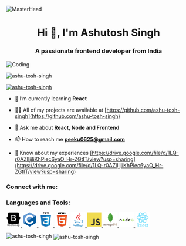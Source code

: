 ![MasterHead](https://media2.giphy.com/headers/GitHub/w8ZJLtJbmuph.gif)

<h1 align="center">Hi 👋, I'm Ashutosh Singh</h1>
<h3 align="center">A passionate frontend developer from India</h3>
<img align="center" alt="Coding" width="400" src="https://cdn-images-1.medium.com/v2/resize:fit:720/0*41inHKnPhGb04HsO.gif">

<p align="left"> <img src="https://komarev.com/ghpvc/?username=ashu-tosh-singh&label=Profile%20views&color=0e75b6&style=flat" alt="ashu-tosh-singh" /> </p>

<p align="left"> <a href="https://github.com/ryo-ma/github-profile-trophy"><img src="https://github-profile-trophy.vercel.app/?username=ashu-tosh-singh" alt="ashu-tosh-singh" /></a> </p>

- 🌱 I’m currently learning **React**

- 👨‍💻 All of my projects are available at [https://github.com/ashu-tosh-singh](https://github.com/ashu-tosh-singh)

- 💬 Ask me about **React, Node and Frontend**

- 📫 How to reach me **peeku0625@gmail.com**

- 📄 Know about my experiences [https://drive.google.com/file/d/1LQ-r0AZlIjjliKhPlec6yaO_Hr-ZGtIT/view?usp=sharing](https://drive.google.com/file/d/1LQ-r0AZlIjjliKhPlec6yaO_Hr-ZGtIT/view?usp=sharing)

<h3 align="left">Connect with me:</h3>
<p align="left">
</p>

<h3 align="left">Languages and Tools:</h3>
<p align="left"> <a href="https://getbootstrap.com" target="_blank" rel="noreferrer"> <img src="https://raw.githubusercontent.com/devicons/devicon/master/icons/bootstrap/bootstrap-plain-wordmark.svg" alt="bootstrap" width="40" height="40"/> </a> <a href="https://www.cprogramming.com/" target="_blank" rel="noreferrer"> <img src="https://raw.githubusercontent.com/devicons/devicon/master/icons/c/c-original.svg" alt="c" width="40" height="40"/> </a> <a href="https://www.w3schools.com/css/" target="_blank" rel="noreferrer"> <img src="https://raw.githubusercontent.com/devicons/devicon/master/icons/css3/css3-original-wordmark.svg" alt="css3" width="40" height="40"/> </a> <a href="https://www.w3.org/html/" target="_blank" rel="noreferrer"> <img src="https://raw.githubusercontent.com/devicons/devicon/master/icons/html5/html5-original-wordmark.svg" alt="html5" width="40" height="40"/> </a> <a href="https://www.java.com" target="_blank" rel="noreferrer"> <img src="https://raw.githubusercontent.com/devicons/devicon/master/icons/java/java-original.svg" alt="java" width="40" height="40"/> </a> <a href="https://developer.mozilla.org/en-US/docs/Web/JavaScript" target="_blank" rel="noreferrer"> <img src="https://raw.githubusercontent.com/devicons/devicon/master/icons/javascript/javascript-original.svg" alt="javascript" width="40" height="40"/> </a> <a href="https://www.mongodb.com/" target="_blank" rel="noreferrer"> <img src="https://raw.githubusercontent.com/devicons/devicon/master/icons/mongodb/mongodb-original-wordmark.svg" alt="mongodb" width="40" height="40"/> </a> <a href="https://nodejs.org" target="_blank" rel="noreferrer"> <img src="https://raw.githubusercontent.com/devicons/devicon/master/icons/nodejs/nodejs-original-wordmark.svg" alt="nodejs" width="40" height="40"/> </a> <a href="https://reactjs.org/" target="_blank" rel="noreferrer"> <img src="https://raw.githubusercontent.com/devicons/devicon/master/icons/react/react-original-wordmark.svg" alt="react" width="40" height="40"/> </a> </p>

<p><img align="left" src="https://github-readme-stats.vercel.app/api/top-langs?username=ashu-tosh-singh&show_icons=true&locale=en&layout=compact" alt="ashu-tosh-singh" /></p>

<p>&nbsp;<img align="center" src="https://github-readme-stats.vercel.app/api?username=ashu-tosh-singh&show_icons=true&locale=en" alt="ashu-tosh-singh" /></p>
